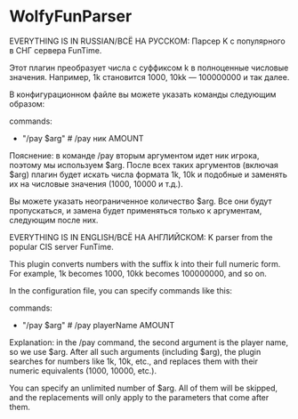 # WolfyFunParser

EVERYTHING IS IN RUSSIAN/ВСЁ НА РУССКОМ:
Парсер K с популярного в СНГ сервера FunTime.

Этот плагин преобразует числа с суффиксом k в полноценные числовые значения. Например, 1k становится 1000, 10kk — 100000000 и так далее.

В конфигурационном файле вы можете указать команды следующим образом:

commands:
  - "/pay $arg"  # /pay ник AMOUNT

Пояснение: в команде /pay вторым аргументом идет ник игрока, поэтому мы используем $arg. После всех таких аргументов (включая $arg) плагин будет искать числа формата 1k, 10k и подобные и заменять их на числовые значения (1000, 10000 и т.д.).

Вы можете указать неограниченное количество $arg. Все они будут пропускаться, и замена будет применяться только к аргументам, следующим после них.



EVERYTHING IS IN ENGLISH/ВСЁ НА АНГЛИЙСКОМ:
K parser from the popular CIS server FunTime.

This plugin converts numbers with the suffix k into their full numeric form. For example, 1k becomes 1000, 10kk becomes 100000000, and so on.

In the configuration file, you can specify commands like this:

commands:
  - "/pay $arg"  # /pay playerName AMOUNT

Explanation: in the /pay command, the second argument is the player name, so we use $arg. After all such arguments (including $arg), the plugin searches for numbers like 1k, 10k, etc., and replaces them with their numeric equivalents (1000, 10000, etc.).

You can specify an unlimited number of $arg. All of them will be skipped, and the replacements will only apply to the parameters that come after them.
